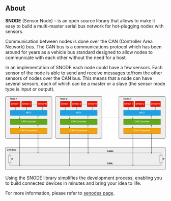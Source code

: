 

## About

**SNODE** (Sensor Node) – is an open source library that allows to make it easy to build a multi-master serial bus network for hot-plugging nodes with sensors.

Communication between nodes is done over the CAN (Controller Area Network) bus. The CAN bus is a communications protocol which has been around for years as a vehicle bus standard designed to allow nodes to communicate with each other without the need for a host.

In an implementation of SNODE each node could have a few sensors. Each sensor of the node is able to send and receive messages to/from the other sensors of nodes over the CAN bus. This means that a node can have several sensors, each of which can be a master or a slave (the sensor mode type is input or output).

![Topology](docs/Topology.png)

Using the SNODE library simplifies the development process, enabling you to build connected devices in minutes and bring your idea to life.

For more information, please refer to [senodes page](https://www.senodes.com/docs/sensor-node/introduction/about/).